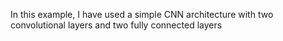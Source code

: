In this example, I have used a simple CNN architecture with two convolutional layers and two fully connected layers
